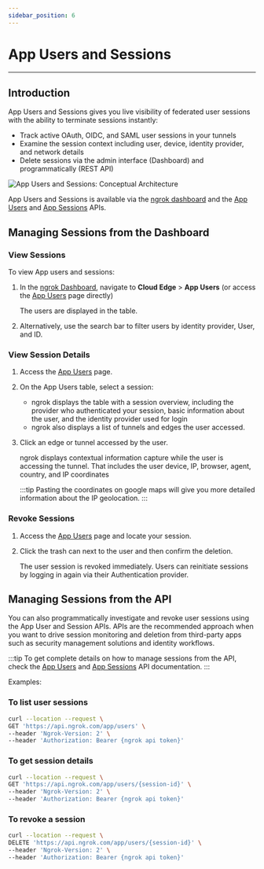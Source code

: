 ```yaml
---
sidebar_position: 6
---
```


# App Users and Sessions
----------------

## Introduction

App Users and Sessions gives you live visibility of federated user sessions with the ability to terminate sessions instantly:

- Track active OAuth, OIDC, and SAML user sessions in your tunnels
- Examine the session context including user, device, identity provider, and network details
- Delete sessions via the admin interface (Dashboard) and programmatically (REST API)

![App Users and Sessions: Conceptual Architecture](/img/docs/app_user_session_diagram.png)

App Users and Sessions is available via the [ngrok dashboard](https://dashboard.ngrok.com/cloud-edge/app-users) and the [App Users](/docs/api/resources/application-users) and [App Sessions](/docs/api/resources/application-sessions) APIs.

## Managing Sessions from the Dashboard

### View Sessions

To view App users and sessions:

1. In the [ngrok Dashboard](https://dashboard.ngrok.com), navigate to **Cloud Edge** > **App Users** (or access the [App Users](https://dashboard.ngrok.com/cloud-edge/app-users) page directly)

    The users are displayed in the table. 

1. Alternatively, use the search bar to filter users by identity provider, User, and ID.

### View Session Details

1. Access the [App Users](https://dashboard.ngrok.com/cloud-edge/app-users) page.

1. On the App Users table, select a session:

    - ngrok displays the table with a session overview, including the provider who authenticated your session, basic information about the user, and the identity provider used for login
    - ngrok also displays a list of tunnels and edges the user accessed.

1. Click an edge or tunnel accessed by the user. 

    ngrok displays contextual information capture while the user is accessing the tunnel. That includes the user device, IP, browser, agent, country, and IP coordinates
    
    :::tip 
    Pasting the coordinates on google maps will give you more detailed information about the IP geolocation.
    :::

### Revoke Sessions

1. Access the [App Users](https://dashboard.ngrok.com/cloud-edge/app-users) page and locate your session.

1. Click the trash can next to the user and then confirm the deletion. 

    The user session is revoked immediately. 
    Users can reinitiate sessions by logging in again via their Authentication provider.

## Managing Sessions from the API

You can also programmatically investigate and revoke user sessions using the App User and Session APIs. APIs are the recommended approach when you want to drive session monitoring and deletion from third-party apps such as security management solutions and identity workflows.

:::tip 
To get complete details on how to manage sessions from the API, check the [App Users](/docs/api/resources/application-users) and [App Sessions](/docs/api/resources/application-sessions) API documentation.
:::

Examples: 


### To list user sessions

```bash
curl --location --request \
GET 'https://api.ngrok.com/app/users' \
--header 'Ngrok-Version: 2' \
--header 'Authorization: Bearer {ngrok api token}'
```

### To get session details

```bash
curl --location --request \
GET 'https://api.ngrok.com/app/users/{session-id}' \
--header 'Ngrok-Version: 2' \
--header 'Authorization: Bearer {ngrok api token}'
```

### To revoke a session

```bash
curl --location --request \
DELETE 'https://api.ngrok.com/app/users/{session-id}' \
--header 'Ngrok-Version: 2' \
--header 'Authorization: Bearer {ngrok api token}'
```
